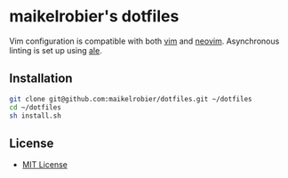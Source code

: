 # maikelrobier's dotfiles
Vim configuration is compatible with both [vim](http://www.vim.org/) and [neovim](https://neovim.io/). Asynchronous linting is set up using [ale](https://github.com/w0rp/ale).

## Installation
```bash
git clone git@github.com:maikelrobier/dotfiles.git ~/dotfiles
cd ~/dotfiles
sh install.sh
```

## License
- [MIT License](https://github.com/maikelrobier/dotfiles/blob/master/LICENSE)
